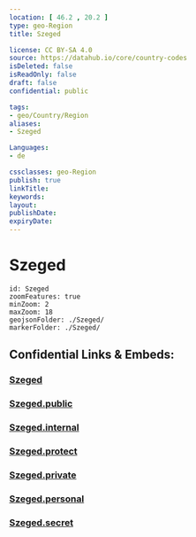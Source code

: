```yaml
---
location: [ 46.2 , 20.2 ] 
type: geo-Region
title: Szeged

license: CC BY-SA 4.0
source: https://datahub.io/core/country-codes
isDeleted: false
isReadOnly: false
draft: false
confidential: public

tags:
- geo/Country/Region
aliases:
- Szeged

Languages:
- de

cssclasses: geo-Region
publish: true
linkTitle: 
keywords: 
layout: 
publishDate: 
expiryDate: 
---
```


# Szeged

```leaflet
id: Szeged
zoomFeatures: true 
minZoom: 2 
maxZoom: 18
geojsonFolder: ./Szeged/
markerFolder: ./Szeged/
```


## Confidential Links & Embeds: 

### [Szeged](/_Standards/Earth/Continent/Europe/Europe~East/Hungary/Counties~Hungary/Csongrád/counties~Csongrád/Szeged.md) 

### [Szeged.public](/_public/Earth/Continent/Europe/Europe~East/Hungary/Counties~Hungary/Csongrád/counties~Csongrád/Szeged.public.md) 

### [Szeged.internal](/_internal/Earth/Continent/Europe/Europe~East/Hungary/Counties~Hungary/Csongrád/counties~Csongrád/Szeged.internal.md) 

### [Szeged.protect](/_protect/Earth/Continent/Europe/Europe~East/Hungary/Counties~Hungary/Csongrád/counties~Csongrád/Szeged.protect.md) 

### [Szeged.private](/_private/Earth/Continent/Europe/Europe~East/Hungary/Counties~Hungary/Csongrád/counties~Csongrád/Szeged.private.md) 

### [Szeged.personal](/_personal/Earth/Continent/Europe/Europe~East/Hungary/Counties~Hungary/Csongrád/counties~Csongrád/Szeged.personal.md) 

### [Szeged.secret](/_secret/Earth/Continent/Europe/Europe~East/Hungary/Counties~Hungary/Csongrád/counties~Csongrád/Szeged.secret.md)

